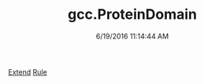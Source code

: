 ﻿---
title: gcc.ProteinDomain
date: 6/19/2016 11:14:44 AM
---

[Extend](T-gcc.ProteinDomain.Extend.html)
[Rule](T-gcc.ProteinDomain.Rule.html)
